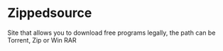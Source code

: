 # Zippedsource
Site that allows you to download free programs legally, the path can be Torrent, Zip or Win RAR

